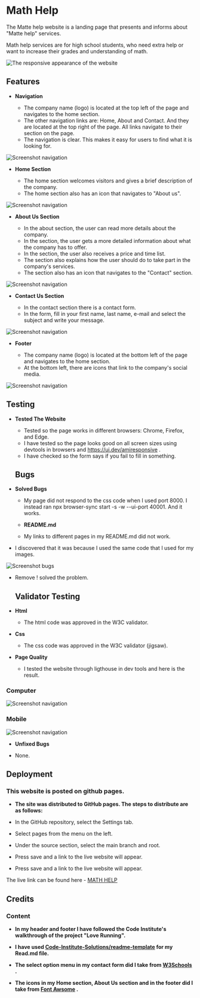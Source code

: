 # Math Help

The Matte help website is a landing page that presents and informs about "Matte help" services.

Math help services are for high school students, who need extra help or want to increase their grades and understanding of math.


![The responsive appearance of the website](assets/image/responsiv%20.png)

## Features


- __Navigation__

  - The company name (logo) is located at the top left of the page and navigates to the home section.
  - The other navigation links are: Home, About and Contact. And they are located at the top right of the page. All links navigate to their section on the page.
  - The navigation is clear. This makes it easy for users to find what it is looking for.

![Screenshot navigation](assets/image/Sk%C3%A4rmbild-navigation.png)  

- __Home Section__

  - The home section welcomes visitors and gives a brief description of the company.
  - The home section also has an icon that navigates to "About us".

![Screenshot navigation](assets/image/screenshot-home.png)  

- __About Us Section__

  - In the about section, the user can read more details about the company.
  - In the section, the user gets a more detailed information about what the company has to offer.
  - In the section, the user also receives a price and time list.
  - The section also explains how the user should do to take part in the company's services.
  - The section also has an icon that navigates to the "Contact" section.



![Screenshot navigation](assets/image/screenshot-about.png)  


- __Contact Us Section__

  - In the contact section there is a contact form.
  - In the form, fill in your first name, last name, e-mail and select the subject and write your message.


![Screenshot navigation](assets/image/screenshot-contact.png)  


- __Footer__

  - The company name (logo) is located at the bottom left of the page and navigates to the home section.
  -  At the bottom left, there are icons that link to the company's social media.


![Screenshot navigation](assets/image/screenshot-footer.png)  


## Testing

- __Tested The Website__

  - Tested so the page works in different browsers: Chrome, Firefox, and Edge.
  -  I have tested so the page looks good on all screen sizes using devtools in browsers and https://ui.dev/amiresponsive .
  - I have checked so the form says if you fail to fill in something.


  ## Bugs

- __Solved Bugs__

  - My page did not respond to the css code when I used port 8000. I instead ran npx browser-sync start -s -w --ui-port 40001. And it works.

  - __README.md__

  - My links to different pages in my README.md
 did not work.

 - I discovered that it was because I used the same code that I used for my images.

 ![Screenshot bugs](assets/image/screenshot.READ.md-bug.png)

 - Remove ! solved the problem.



   ## Validator Testing

- __Html__

  - The html code was approved in the W3C validator.

- __Css__

  - The css code was approved in the W3C validator (jigsaw).

- __Page Quality__

  - I tested the website through ligthouse in dev tools and here is the result.

### Computer
![ Screenshot navigation](assets/image/screenshot-ligthouse-desk.png)  

### Mobile
![ Screenshot navigation](assets/image/screenshot-ligthouse-mob.png)  


  - __Unfixed Bugs__

  - None.

## Deployment

### This website is posted on github pages.

 - __The site was distributed to GitHub pages. The steps to distribute are as follows:__

  - In the GitHub repository, select the Settings tab.
  - Select pages from the menu on the left.
  - Under the source section, select the main branch and root.
  - Press save and a link to the live website will appear.
  - Press save and a link to the live website will appear.

The live link can be found here - [MATH HELP](https://assofiejakobsson.github.io/Projekt-1-Code-Institute/)

## Credits

### Content
 
 - __In my header and footer I have followed the Code Institute's walkthrough of the project "Love Running".__

 - __I have used [Code-Institute-Solutions/readme-template](https://github.com/Code-Institute-Solutions/readme-template/blob/master/README.md)  for my Read.md file.__


  - __The select option menu in my contact form did I take from [W3Schools](https://www.w3schools.com/howto/howto_custom_select.asp) .__

   - __The icons in my Home section, About Us section and in the footer did I take from [Font Awsome](https://fontawesome.com/) .__



  








